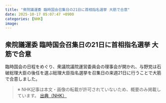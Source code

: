 ```yaml
---
title: "衆院議運委 臨時国会召集日の21日に首相指名選挙 大筋で合意"
date: 2025-10-17 05:07:47 +0900
categories: [NHK]
image: 
---
```

## 衆院議運委 臨時国会召集日の21日に首相指名選挙 大筋で合意

臨時国会の日程をめぐり、衆議院議院運営委員会の理事会が開かれ、与野党は石破総理大臣の後任を選ぶ総理大臣指名選挙を召集日の来週21日に行うことで大筋で合意しました。

> ※ NHK記事は本文・画像の転載が許可されていないため、概要のみ掲載しています。
[出典（NHK）](http://www3.nhk.or.jp/news/html/20251017/k10014951931000.html)
